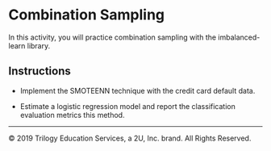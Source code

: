 # Combination Sampling

In this activity, you will practice combination sampling with the imbalanced-learn library. 

## Instructions

* Implement the SMOTEENN technique with the credit card default data.

* Estimate a logistic regression model and report the classification evaluation metrics this method. 

---

© 2019 Trilogy Education Services, a 2U, Inc. brand. All Rights Reserved.
